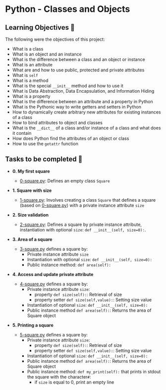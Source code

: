 # Python - Classes and Objects

## Learning Objectives :dart:

The following were the objectives of this project:

* What is a class
* What is an object and an instance
* What is the difference between a class and an object or instance
* What is an attribute
* What are and how to use public, protected and private attributes
* What is `self`
* What is a method
* What is the special `__init__` method and how to use it
* What is Data Abstraction, Data Encapsulation, and Information Hiding
* What is a property
* What is the difference between an attribute and a property in Python
* What is the Pythonic way to write getters and setters in Python
* How to dynamically create arbitrary new attributes for existing instances of a class
* How to bind attributes to object and classes
* What is the `__dict__` of a class and/or instance of a class and what does it contain
* How does Python find the attributes of an object or class
* How to use the `getattr` function


## Tasks to be completed :page_with_curl:

* **0. My first square**
  * [0-square.py](0-square.py): Defines an empty class `Square`

* **1. Square with size**
  * [1-square.py](1-square.py): Involves creating a class `Square` that defines a square (based on [0-square.py](0-square.py)) with a private instance attribute
`size`

* **2. Size validation**
  * [2-square.py](2-square.py): Defines a square by private instance attribute,
instantiation with optional `size`: `def __init__(self, size=0):`.

* **3. Area of a square**
  * [3-square.py](3-square.py) defines a square by:
      * Private instance attribute `size`
      * Instantiation with optional `size`: `def __init__(self, size=0):`
      * Public instance method: `def area(self):`

* **4. Access and update private attribute**
  * [4-square.py](4-square.py) defines a square by:
      * Private instance attribute `size`:
           * property `def size(self):`: Retrieval of size
           * property setter `def size(self,value):`: Setting size value
      * Instantiation of optional `size`: `def __init__(self, size=0):`
      * Public instance method `def area(self):`: Returns the area of Square object

* **5. Printing a square**
  * [5-square.py](5-square.py) defines a square by:
      * Private instance attribute `size`:
           * property `def size(self):`: Retrieval of size
           * property setter `def size(self,value):`: Setting size value
      * Instantiation of optional `size`: `def __init__(self, size=0):`
      * Public instance method `def area(self):`: Returns the area of Square object 
      * Public instance method: `def my_print(self):` that prints in stdout the square with the character`#`:
           * if `size` is equal to 0, print an empty line
	






